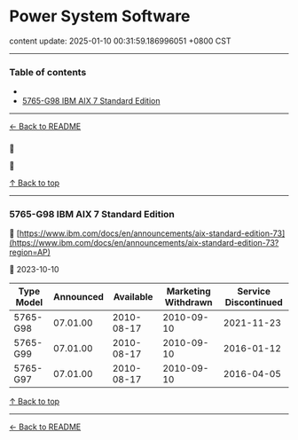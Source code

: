 # Power System Software

content update: 2025-01-10 00:31:59.186996051 +0800 CST

---

### Table of contents


- [](#)
- [5765-G98 IBM AIX 7 Standard Edition](#5765-g98-ibm-aix-7-standard-edition)

---

[← Back to README](../README.md)





### 

🔗 [](?region=AP)

📅 







[↑ Back to top](#table-of-contents)

---





### 5765-G98 IBM AIX 7 Standard Edition

🔗 [https://www.ibm.com/docs/en/announcements/aix-standard-edition-73](https://www.ibm.com/docs/en/announcements/aix-standard-edition-73?region=AP)

📅 2023-10-10

| Type Model | Announced | Available | Marketing Withdrawn | Service Discontinued |
| --- | --- | --- | --- | --- |
| 5765-G98 | 07.01.00 | 2010-08-17 | 2010-09-10 | 2021-11-23 |
| 5765-G99 | 07.01.00 | 2010-08-17 | 2010-09-10 | 2016-01-12 |
| 5765-G97 | 07.01.00 | 2010-08-17 | 2010-09-10 | 2016-04-05 |






[↑ Back to top](#table-of-contents)

---



[← Back to README](../README.md)